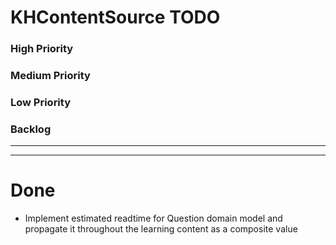 # KHContentSource TODO

### High Priority

### Medium Priority

### Low Priority

### Backlog

---
---

# Done

- Implement estimated readtime for Question domain model and propagate it throughout the learning content as a composite value
